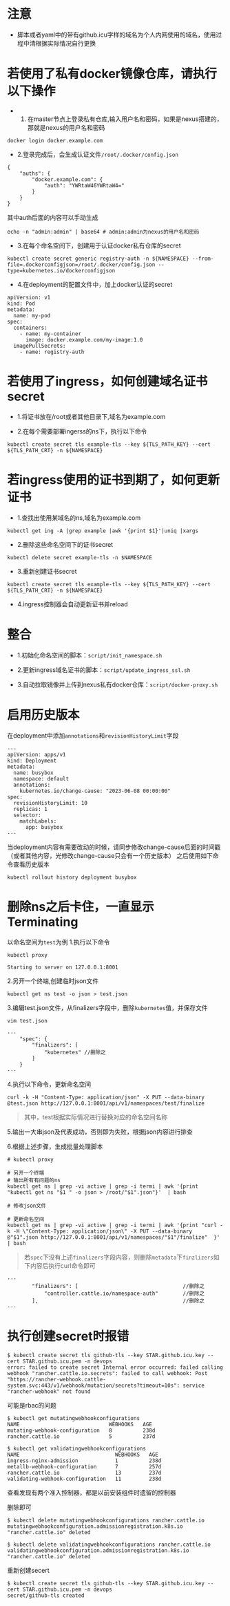 # 注意
- 脚本或者yaml中的带有github.icu字样的域名为个人内网使用的域名，使用过程中清根据实际情况自行更换


# 若使用了私有docker镜像仓库，请执行以下操作
- 1. 在master节点上登录私有仓库,输入用户名和密码，如果是nexus搭建的，那就是nexus的用户名和密码
```
docker login docker.example.com
```
- 2.登录完成后，会生成认证文件`/root/.docker/config.json`
```
{
	"auths": {
		"docker.example.com": {
			"auth": "YWRtaW46YWRtaW4="
		}
	}
}
```
其中auth后面的内容可以手动生成
```
echo -n "admin:admin" | base64 # admin:admin为nexus的用户名和密码
```

- 3.在每个命名空间下，创建用于认证docker私有仓库的secret
```
kubectl create secret generic registry-auth -n ${NAMESPACE} --from-file=.dockerconfigjson=/root/.docker/config.json --type=kubernetes.io/dockerconfigjson
```

- 4.在deployment的配置文件中，加上docker认证的secret
```
apiVersion: v1
kind: Pod
metadata:
  name: my-pod
spec:
  containers:
    - name: my-container
      image: docker.example.com/my-image:1.0
  imagePullSecrets:
    - name: registry-auth
```

# 若使用了ingress，如何创建域名证书secret
- 1.将证书放在/root或者其他目录下,域名为example.com

- 2.在每个需要部署ingerss的ns下，执行以下命令
```
kubectl create secret tls example-tls --key ${TLS_PATH_KEY} --cert ${TLS_PATH_CRT} -n ${NAMESPACE}
```

# 若ingress使用的证书到期了，如何更新证书
- 1.查找出使用某域名的ns,域名为example.com
```
kubectl get ing -A |grep example |awk '{print $1}'|uniq |xargs
```

- 2.删除这些命名空间下的证书secret
```
kubectl delete secret example-tls -n $NAMESPACE
```

- 3.重新创建证书secret
```
kubectl create secret tls example-tls --key ${TLS_PATH_KEY} --cert ${TLS_PATH_CRT} -n ${NAMESPACE}
```

- 4.ingress控制器会自动更新证书并reload

# 整合
- 1.初始化命名空间的脚本：`script/init_namespace.sh`

- 2.更新ingress域名证书的脚本：`script/update_ingress_ssl.sh`

- 3.自动拉取镜像并上传到nexus私有docker仓库：`script/docker-proxy.sh`

# 启用历史版本
在deployment中添加`annotations`和`revisionHistoryLimit`字段
```
---
apiVersion: apps/v1
kind: Deployment
metadata:
  name: busybox
  namespace: default
  annotations:
    kubernetes.io/change-cause: "2023-06-08 00:00:00"
spec:
  revisionHistoryLimit: 10
  replicas: 1
  selector:
    matchLabels:
      app: busybox
···
```
当deployment内容有需要改动的时候，请同步修改change-cause后面的时间戳（或者其他内容，光修改change-cause只会有一个历史版本）
之后使用如下命令查看历史版本
```
kubectl rollout history deployment busybox
```

# 删除ns之后卡住，一直显示Terminating
以命名空间为`test`为例
1.执行以下命令
```
kubectl proxy

Starting to server on 127.0.0.1:8001
```

2.另开一个终端,创建临时json文件
```
kubectl get ns test -o json > test.json
```

3.编辑test.json文件，从finalizers字段中，删除`kubernetes`值，并保存文件
```
vim test.json

···
    "spec": {
        "finalizers": [
            "kubernetes" //删除之
        ]
    }
···
```

4.执行以下命令，更新命名空间
```
curl -k -H "Content-Type: application/json" -X PUT --data-binary @test.json http://127.0.0.1:8001/api/v1/namespaces/test/finalize
```
> 其中，test根据实际情况进行替换对应的命名空间名称

5.输出一大串json及代表成功，否则即为失败，根据json内容进行排查

6.根据上述步骤，生成批量处理脚本
```
# kubectl proxy

# 另开一个终端
# 输出所有有问题的ns
kubectl get ns | grep -vi active | grep -i termi | awk '{print "kubectl get ns "$1 " -o json > /root/"$1".json"}'  | bash

# 修改json文件

# 更新命名空间
kubectl get ns | grep -vi active | grep -i termi | awk '{print "curl -k -H \"Content-Type: application/json\" -X PUT --data-binary @"$1".json http://127.0.0.1:8001/api/v1/namespaces/"$1"/finalize"  }'  | bash
```

> 若`spec`下没有上述`finalizers`字段内容，则删除`metadata`下`finzlizers`如下内容后执行curl命令即可

```
···
        "finalizers": [                                  //删除之
            "controller.cattle.io/namespace-auth"        //删除之
        ],                                               //删除之
···
```

# 执行创建secret时报错
```
$ kubectl create secret tls github-tls --key STAR.github.icu.key --cert STAR.github.icu.pem -n devops
error: failed to create secret Internal error occurred: failed calling webhook "rancher.cattle.io.secrets": failed to call webhook: Post "https://rancher-webhook.cattle-system.svc:443/v1/webhook/mutation/secrets?timeout=10s": service "rancher-webhook" not found
```

可能是rbac的问题
```
$ kubectl get mutatingwebhookconfigurations
NAME                             WEBHOOKS   AGE
mutating-webhook-configuration   8          238d
rancher.cattle.io                5          237d

$ kubectl get validatingwebhookconfigurations
NAME                               WEBHOOKS   AGE
ingress-nginx-admission            1          238d
metallb-webhook-configuration      7          257d
rancher.cattle.io                  13         237d
validating-webhook-configuration   11         238d
```
查看发现有两个准入控制器，都是以前安装组件时遗留的控制器

删除即可
```
$ kubectl delete mutatingwebhookconfigurations rancher.cattle.io
mutatingwebhookconfiguration.admissionregistration.k8s.io "rancher.cattle.io" deleted

$ kubectl delete validatingwebhookconfigurations rancher.cattle.io
validatingwebhookconfiguration.admissionregistration.k8s.io "rancher.cattle.io" deleted
```

重新创建secert
```
$ kubectl create secret tls github-tls --key STAR.github.icu.key --cert STAR.github.icu.pem -n devops
secret/github-tls created
```
